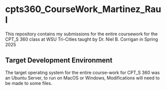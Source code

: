# cpts360_CourseWork_Martinez_Raul
This repository contains my submissions for the entire coursework for the   
CPT_S 360 class at WSU Tri-Cities taught by Dr. Niel B. Corrigan in Spring 2025  

## Target Development Environment
The target operating system for the entire course-work for CPT_S 360 was an Ubuntu Server, to run on MacOS or Windows, Modifications
will need to be made to some files.
